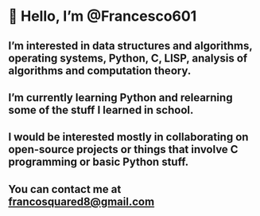 # 👋 Hello, I’m @Francesco601

 ## I’m interested in data structures and algorithms, operating systems, Python, C, LISP, analysis of algorithms and computation theory.

   ## I’m currently learning  Python and relearning some of the stuff I learned in school. 
 
  ## I would be interested mostly in collaborating on open-source projects or things that involve C programming or basic Python stuff.  
  
  ## You can contact me at  <francosquared8@gmail.com>




<!---
Francesco601/Francesco601 is a ✨ special ✨ repository because its `README.md` (this file) appears on your GitHub profile.
You can click the Preview link to take a look at your changes.
--->
